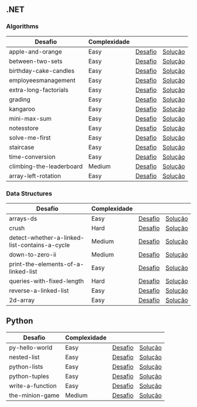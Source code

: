 ## .NET

### Algorithms

| Desafio | Complexidade | | |
|-|-|-|-|
|apple-and-orange|Easy|[Desafio](https://www.hackerrank.com/challenges/apple-and-orange/problem)|[Solução](/apple-and-orange)|
|between-two-sets|Easy|[Desafio](https://www.hackerrank.com/challenges/between-two-sets/problem)|[Solução](/between-two-sets)|
|birthday-cake-candles|Easy|[Desafio](https://www.hackerrank.com/challenges/birthday-cake-candles/problem)|[Solução](/birthday-cake-candles)|
|employeesmanagement|Easy|[Desafio](https://www.hackerrank.com/challenges/employeesmanagement/problem)|[Solução](/employeesmanagement)|
|extra-long-factorials|Easy|[Desafio](https://www.hackerrank.com/challenges/extra-long-factorials/problem)|[Solução](/extra-long-factorials)|
|grading|Easy|[Desafio](https://www.hackerrank.com/challenges/grading/problem)|[Solução](/grading)|
|kangaroo|Easy|[Desafio](https://www.hackerrank.com/challenges/kangaroo/problem)|[Solução](/kangaroo)|
|mini-max-sum|Easy|[Desafio](https://www.hackerrank.com/challenges/mini-max-sum/problem)|[Solução](/mini-max-sum)|
|notesstore|Easy|[Desafio](https://www.hackerrank.com/challenges/notesstore/problem)|[Solução](/notesstore)|
|solve-me-first|Easy|[Desafio](https://www.hackerrank.com/challenges/solve-me-first/problem)|[Solução](/solve-me-first)|
|staircase|Easy|[Desafio](https://www.hackerrank.com/challenges/staircase/problem)|[Solução](/staircase)|
|time-conversion|Easy|[Desafio](https://www.hackerrank.com/challenges/time-conversion/problem)|[Solução](/time-conversion)|
|climbing-the-leaderboard|Medium|[Desafio](https://www.hackerrank.com/challenges/climbing-the-leaderboard/problem)|[Solução](/climbing-the-leaderboard)|
|array-left-rotation|Easy|[Desafio](https://www.hackerrank.com/challenges/array-left-rotation/problem)|[Solução](/array-left-rotation)|

### Data Structures

| Desafio | Complexidade | | |
|-|-|-|-|
|arrays-ds|Easy|[Desafio](https://www.hackerrank.com/challenges/arrays-ds/problem)|[Solução](/arrays-ds)|
|crush|Hard|[Desafio](https://www.hackerrank.com/challenges/crush/problem)|[Solução](/crush)|
|detect-whether-a-linked-list-contains-a-cycle|Medium|[Desafio](https://www.hackerrank.com/challenges/detect-whether-a-linked-list-contains-a-cycle/problem)|[Solução](/detect-whether-a-linked-list-contains-a-cycle)|
|down-to-zero-ii|Medium|[Desafio](https://www.hackerrank.com/challenges/down-to-zero-ii/problem)|[Solução](/down-to-zero-ii)|
|print-the-elements-of-a-linked-list|Easy|[Desafio](https://www.hackerrank.com/challenges/print-the-elements-of-a-linked-list/problem)|[Solução](/print-the-elements-of-a-linked-list)|
|queries-with-fixed-length|Hard|[Desafio](https://www.hackerrank.com/challenges/queries-with-fixed-length/problem)|[Solução](/queries-with-fixed-length)|
|reverse-a-linked-list|Easy|[Desafio](https://www.hackerrank.com/challenges/reverse-a-linked-list/problem)|[Solução](/reverse-a-linked-list)|
|2d-array|Easy|[Desafio](https://www.hackerrank.com/challenges/2d-array/problem)|[Solução](/2d-array)|

## Python

| Desafio | Complexidade | | |
|-|-|-|-|
|py-hello-world|Easy|[Desafio](https://www.hackerrank.com/challenges/py-hello-world/problem)|[Solução](/py-hello-world/)|
|nested-list|Easy|[Desafio](https://www.hackerrank.com/challenges/nested-list/problem)|[Solução](/nested-list/)|
|python-lists|Easy|[Desafio](https://www.hackerrank.com/challenges/python-lists/problem)|[Solução](/python-lists/)|
|python-tuples|Easy|[Desafio](https://www.hackerrank.com/challenges/python-tuples/problem)|[Solução](/python-tuples/)|
|write-a-function|Easy|[Desafio](https://www.hackerrank.com/challenges/write-a-function/problem)|[Solução](/write-a-function/)|
|the-minion-game|Medium|[Desafio](https://www.hackerrank.com/challenges/the-minion-game/problem)|[Solução](/the-minion-game/)|